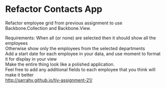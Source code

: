 # Refactor Contacts App
Refactor employee grid from previous assignment to use Backbone.Collection and Backbone.View. 

Requirements:
When all (or none) are selected then it should show all the employees  
Otherwise show only the employees from the selected departments  
Add a start date for each employee in your data, and use moment to format it for display in your view  
Make the entire thing look like a polished application.  
Feel free to add any additional fields to each employee that you think will make it better  
http://sarrahv.github.io/tiy-assignment-21/
